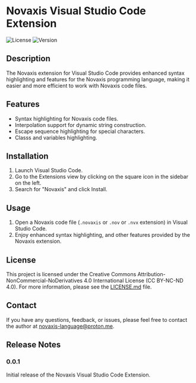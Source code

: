 # Novaxis Visual Studio Code Extension

![License](https://img.shields.io/badge/license-CC%20BY--NC--ND%204.0-blue)
![Version](https://img.shields.io/badge/version-0.0.1-brightgreen)

## Description

The Novaxis extension for Visual Studio Code provides enhanced syntax highlighting and features for the Novaxis programming language, making it easier and more efficient to work with Novaxis code files.

## Features

- Syntax highlighting for Novaxis code files.
- Interpolation support for dynamic string construction.
- Escape sequence highlighting for special characters.
- Classs and variables highlighting.

## Installation

1. Launch Visual Studio Code.
2. Go to the Extensions view by clicking on the square icon in the sidebar on the left.
3. Search for "Novaxis" and click Install.

## Usage

1. Open a Novaxis code file (`.novaxis` or `.nov` or `.nvx` extension) in Visual Studio Code.
2. Enjoy enhanced syntax highlighting, and other features provided by the Novaxis extension.

## License

This project is licensed under the Creative Commons Attribution-NonCommercial-NoDerivatives 4.0 International License (CC BY-NC-ND 4.0). For more information, please see the [LICENSE.md](LICENSE) file.

## Contact

If you have any questions, feedback, or issues, please feel free to contact the author at [novaxis-language@proton.me](mailto:novaxis-language@proton.me).

## Release Notes

### 0.0.1

Initial release of the Novaxis Visual Studio Code Extension.
